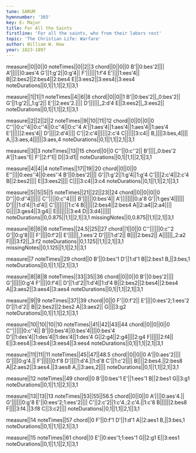 ```yaml
---
tune: SARUM
hymnnumber: '365'
key: E♭ Major
title: For All the Saints
firstline: 'For all the saints, who from their labors rest'
topic: 'The Christian Life: Warfare'
author: William W. How
year: 1823-1897
---
```

measure||0||0||0
noteTimes||0||2||3
chord||0||0||0
B'||0:bes'2||||
A'||||||0:aes'4
G'||1:g'2||0:g'4||
F'||||||1:f'4
E'||||1:ees'4||
B||2:bes2||2:bes4||2:bes4
E||3:ees2||3:ees4||3:ees4
noteDurations||0,1||1,1||2,1||3,1

measure||1||1||1
noteTimes||4||6||8
chord||0||0||1
B'||0:bes'2||_0:bes'2||
G'||1:g'2||_1:g'2||
E'||2:ees'2.||||
D'||||||_2:d'4
E||3:ees2||_3:ees2||
noteDurations||0,1||1,1||2,1||3,1

measure||2||2||2||2
noteTimes||9||10||11||12
chord||0||0||0||0
C''||0:c''4||0:c''4||0:c''4||0:c''4
A'||1:aes'4||1:aes'4||1:aes'4||1:aes'4
E'||||||2:ees'4||
D'||||2:d'4||||
C'||2:c'4||||||2:c'4
C||||||3:c4||
B,||||3:bes,4||||
A,||3:aes,4||||||3:aes,4
noteDurations||0,1||1,1||2,1||3,1

measure||3||3
noteTimes||13||15
chord||0||0
C''||0:c''2||
B'||||_0:bes'2
A'||1:aes'1||
F'||2:f'1||
D||3:d1||
noteDurations||0,1||1,1||2,1||3,1

measure||4||4||4
noteTimes||17||19||20
chord||0||0||0
E''||||0:ees''4||0:ees''4
B'||0:bes'2||||
G'||1:g'2||1:g'4||1:g'4
C'||||2:c'4||2:c'4
B||2:bes2||||
E||3:ees2||||
C||||3:c4||3:c4
noteDurations||0,1||1,1||2,1||3,1

measure||5||5||5||5
noteTimes||21||22||23||24
chord||0||0||0||0
D''||0:d''4||||||
C''||||0:c''4||||
B'||||||0:bes'4||
A'||||||||0:a'8
G'||1:ges'4||||||
D'||||1:d'4||1:d'4||
C'||||||||1:c'4
B||||||2:bes4||2:bes4
A||2:a4||2:a4||||
G||||3:ges4||3:g4||
E||||||||3:e4
D||3:d4||||||
noteDurations||0,0.875||1,1||2,1||3,1
missingNotes||0,0.875||1,1||2,1||3,1

measure||6||6||6
noteTimes||24.5||25||27
chord||1||0||0
C''||||||0:c''2
G'||0:g'8||||
F'||||0:f'2||
E'||||||_1:ees'2
D'||||1:d'2||
B||||2:bes2||
A||||||_2:a2
F||||3:f2||_3:f2
noteDurations||0,1.125||1,1||2,1||3,1
missingNotes||0,1.125||1,1||2,1||3,1

measure||7
noteTimes||29
chord||0
B'||0:bes'1
D'||1:d'1
B||2:bes1
B,||3:bes,1
noteDurations||0,1||1,1||2,1||3,1

measure||8||8||8
noteTimes||33||35||36
chord||0||0||0
B'||0:bes'2||||
G'||||||0:g'4
F'||||0:f'4||
D'||1:d'2||1:d'4||1:d'4
B||2:bes2||2:bes4||2:bes4
A||3:aes2||3:aes4||3:aes4
noteDurations||0,1||1,1||2,1||3,1

measure||9||9
noteTimes||37||39
chord||0||0
F'||0:f'2||
E'||||0:ees'2;1:ees'2
D'||1:d'2||
B||2:bes2||2:bes2
A||3:aes2||
G||||3:g2
noteDurations||0,1||1,1||2,1||3,1

measure||10||10||10||10
noteTimes||41||42||43||44
chord||0||0||0||0
C''||||||0:c''4||
B'||0:bes'4||0:bes'4||||0:bes'4
D'||1:des'4||1:des'4||1:des'4||1:des'4
G||2:g4||2:g4||||2:g4
F||||||2:f4||
E||3:ees4||3:ees4||3:ees4||3:ees4
noteDurations||0,1||1,1||2,1||3,1

measure||11||11||11
noteTimes||45||47||48.5
chord||0||0||0
A'||0:aes'2||||
G'||||0:g'4.||
F'||||||0:f'8
D'||||1:d'4.||1:d'8
C'||1:c'2||||
B||||2:bes4.||2:bes8
A||2:aes2||3:aes4.||3:aes8
A,||3:aes,2||||
noteDurations||0,1||1,1||2,1||3,1

measure||12
noteTimes||49
chord||0
B'||0:bes'1
E'||1:ees'1
B||2:bes1
G||3:g1
noteDurations||0,1||1,1||2,1||3,1

measure||13||13||13
noteTimes||53||55||56.5
chord||0||0||0
A'||||0:aes'4.||
G'||||||0:g'8
E'||0:ees'2;1:ees'2||||
C'||2:c'2||1:c'4.;2:c'4.||1:c'8
B||||||2:bes8
F||||3:f4.||3:f8
C||3:c2||||
noteDurations||0,1||1,1||2,1||3,1

measure||14
noteTimes||57
chord||0
F'||0:f'1
D'||1:d'1
A||2:aes1
B,||3:bes,1
noteDurations||0,1||1,1||2,1||3,1

measure||15
noteTimes||61
chord||0
E'||0:ees'1;1:ees'1
G||2:g1
E||3:ees1
noteDurations||0,1||1,1||2,1||3,1

